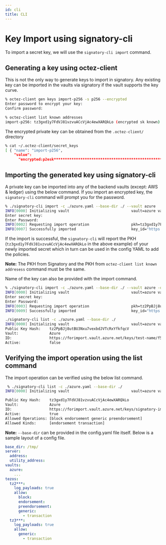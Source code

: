 ```yaml
---
id: cli
title: CLI
---
```


# Key Import using signatory-cli

To import a secret key, we will use the `signatory-cli import` command.

## Generating a key using octez-client

This is not the only way to generate keys to import in signatory. Any existing key can be imported in the vaults via signatory if the vault supports the key curve.

```bash
% octez-client gen keys import-p256 -s p256 --encrypted
Enter password to encrypt your key:
Confirm password:
```

```bash
% octez-client list known addresses
import-p256: tz3gxd1y7FdVJ81vzvuACcVjAc4ewXARQkLo (encrypted sk known)
```

The encrypted private key can be obtained from the `.octez-client/` directory

```bash
% cat ~/.octez-client/secret_keys
[ { "name": "import-p256",
    "value":
      "encrypted:p2esk**********************************************************" }]
```

## Importing the generated key using signatory-cli

A private key can be imported into any of the backend vaults (except: AWS & ledger) using the below command.
If you import an encrypted key, the `signatory-cli` command will prompt you for the password.

```bash
% ./signatory-cli import -c ./azure.yaml --base-dir ./ --vault azure
INFO[0000] Initializing vault                            vault=azure vault_name=azure
Enter secret key: 
Enter Password:
INFO[0002] Requesting import operation                   pkh=tz3gxd1y7FdVJ81vzvuACcVjAc4ewXARQkLo vault=Azure vault_name="https://forimport.vault.azure.net/"
INFO[0007] Successfully imported                         key_id="https://forimport.vault.azure.net/keys/signatory-imported-2CsWhgGqeRdkEiA0LFm3WyN5DxS/9d2266b388734ef0b14203e0943465d7" pkh=tz3gxd1y7FdVJ81vzvuACcVjAc4ewXARQkLo vault=Azure vault_name="https://forimport.vault.azure.net/"
```

If the import is successful, the `signatory-cli` will report the PKH (`tz3gxd1y7FdVJ81vzvuACcVjAc4ewXARQkLo` in the above example) of your newly imported secret which in turn can be used in the config YAML to add the policies.

**Note:** The PKH from Signatory and the PKH from `octez-client list known addresess` command must be the same.

Name of the key can also be provided with the import command.

```bash
% ./signatory-cli import -c ./azure.yaml --base-dir ./ --vault azure -o "name":test-name
INFO[0000] Initializing vault                            vault=azure vault_name=azure
Enter secret key: 
Enter Password: 
INFO[0003] Requesting import operation                   pkh=tz2PpBJj8utBU3Nxu7vexbdJVTcRxYfkfqcV vault=Azure vault_name="https://forimport.vault.azure.net/"
INFO[0009] Successfully imported                         key_id="https://forimport.vault.azure.net/keys/test-name/f503f20b309e4c8ea57982bd9736c412" pkh=tz2PpBJj8utBU3Nxu7vexbdJVTcRxYfkfqcV vault=Azure vault_name="https://forimport.vault.azure.net/"

./signatory-cli list -c ./azure.yaml --base-dir ./
INFO[0000] Initializing vault                            vault=azure vault_name=azure
Public Key Hash:    tz2PpBJj8utBU3Nxu7vexbdJVTcRxYfkfqcV
Vault:              Azure
ID:                 https://forimport.vault.azure.net/keys/test-name/f503f20b309e4c8ea57982bd9736c412
Active:             false
```

## Verifying the import operation using the list command

The import operation can be verified using the below list command.

```bash
 % ./signatory-cli list -c ./azure.yaml --base-dir ./
INFO[0000] Initializing vault                            vault=azure vault_name=azure

Public Key Hash:    tz3gxd1y7FdVJ81vzvuACcVjAc4ewXARQkLo
Vault:              Azure
ID:                 https://forimport.vault.azure.net/keys/signatory-imported-2Csev40hxBXjwo5wVVnRbonNaDl/ce48c88caf744549b638e97bf89acb1b
Active:             true
Allowed Operations: [block endorsement generic preendorsement]
Allowed Kinds:      [endorsement transaction]
```

**Note:** `--base-dir` can be provided in the config.yaml file itself. Below is a sample layout of a config file.

```yaml
base_dir: /tmp/
server:
  address:
  utility_address:
vaults:
  azure:
    ...
tezos:
  tz2***:
    log_payloads: true
    allow:
      block:
      endorsement:
      preendorsement:
      generic:
        - transaction
  tz3***:
    log_payloads: true
    allow:
      generic:
        - transaction
```
